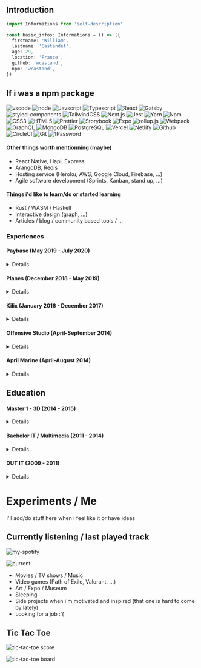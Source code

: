 ## Introduction

```typescript
import Informations from 'self-description'

const basic_infos: Informations = () => ({
  firstname: 'William',
  lastname: 'Castandet',
  age: 29,
  location: 'France',
  github: 'wcastand',
  npm: 'wcastand',
})
```

## If i was a npm package

![vscode](https://img.shields.io/static/v1?label=&message=vscode&style=flat-square&logo=Visual%20Studio%20Code&color=171718&labelColor=007ACC)
![node](https://img.shields.io/static/v1?label=&message=Node.js&style=flat-square&logo=Node.js&color=171718&labelColor=339933&logoColor=fff)
![Javscript](https://img.shields.io/static/v1?label=&message=Javascript&style=flat-square&logo=Javascript&color=171718&labelColor=F7DF1E&logoColor=fff)
![Typescript](https://img.shields.io/static/v1?label=&message=Typescript&style=flat-square&logo=Typescript&color=171718&labelColor=007ACC&logoColor=fff)
![React](https://img.shields.io/static/v1?label=&message=React&style=flat-square&logo=React&color=171718&labelColor=61DAFB&logoColor=fff)
![Gatsby](https://img.shields.io/static/v1?label=&message=Gatsby&style=flat-square&logo=Gatsby&color=171718&labelColor=663399&logoColor=fff)
![styled-components](https://img.shields.io/static/v1?label=&message=styled-components&style=flat-square&logo=styled-components&color=171718&labelColor=DB7093&logoColor=fff)
![TailwindCSS](https://img.shields.io/static/v1?label=&message=Tailwind-CSS&style=flat-square&logo=Tailwind-CSS&color=171718&labelColor=38B2AC&logoColor=fff)
![Next.js](https://img.shields.io/static/v1?label=&message=Next.js&style=flat-square&logo=Next.js&color=171718&labelColor=000&logoColor=fff)
![Jest](https://img.shields.io/static/v1?label=&message=Jest&style=flat-square&logo=Jest&color=171718&labelColor=C21325&logoColor=fff)
![Yarn](https://img.shields.io/static/v1?label=&message=Yarn&style=flat-square&logo=Yarn&color=171718&labelColor=2C8EBB&logoColor=fff)
![Npm](https://img.shields.io/static/v1?label=&message=Npm&style=flat-square&logo=Npm&color=171718&labelColor=CB3837&logoColor=fff)
![CSS3](https://img.shields.io/static/v1?label=&message=CSS3&style=flat-square&logo=CSS3&color=171718&labelColor=1572B6&logoColor=fff)
![HTML5](https://img.shields.io/static/v1?label=&message=HTML5&style=flat-square&logo=HTML5&color=171718&labelColor=E34F26&logoColor=fff)
![Prettier](https://img.shields.io/static/v1?label=&message=Prettier&style=flat-square&logo=Prettier&color=171718&labelColor=F7B93E&logoColor=fff)
![Storybook](https://img.shields.io/static/v1?label=&message=Storybook&style=flat-square&logo=Storybook&color=171718&labelColor=FF4785&logoColor=fff)
![Expo](https://img.shields.io/static/v1?label=&message=Expo&style=flat-square&logo=Expo&color=171718&labelColor=000020&logoColor=fff)
![rollup.js](https://img.shields.io/static/v1?label=&message=rollup.js&style=flat-square&logo=rollup.js&color=171718&labelColor=EC4A3F&logoColor=fff)
![Webpack](https://img.shields.io/static/v1?label=&message=Webpack&style=flat-square&logo=Webpack&color=171718&labelColor=8DD6F9&logoColor=fff)
![GraphQL](https://img.shields.io/static/v1?label=&message=GraphQL&style=flat-square&logo=GraphQL&color=171718&labelColor=E10098&logoColor=fff)
![MongoDB](https://img.shields.io/static/v1?label=&message=MongoDB&style=flat-square&logo=MongoDB&color=171718&labelColor=47A248&logoColor=fff)
![PostgreSQL](https://img.shields.io/static/v1?label=&message=PostgreSQL&style=flat-square&logo=PostgreSQL&color=171718&labelColor=336791&logoColor=fff)
![Vercel](https://img.shields.io/static/v1?label=&message=Vercel&style=flat-square&logo=Vercel&color=171718&labelColor=000&logoColor=fff)
![Netlify](https://img.shields.io/static/v1?label=&message=Netlify&style=flat-square&logo=Netlify&color=171718&labelColor=00C7B7&logoColor=fff)
![Github](https://img.shields.io/static/v1?label=&message=Github&style=flat-square&logo=Github&color=171718&labelColor=181717&logoColor=fff)
![CircleCI](https://img.shields.io/static/v1?label=&message=CircleCI&style=flat-square&logo=CircleCI&color=171718&labelColor=343434&logoColor=fff)
![Git](https://img.shields.io/static/v1?label=&message=Git&style=flat-square&logo=Git&color=171718&labelColor=F05032&logoColor=fff)
![1Password](https://img.shields.io/static/v1?label=&message=1Password&style=flat-square&logo=1Password&color=171718&labelColor=0094F5&logoColor=fff)

#### Other things worth mentionning (maybe)

- React Native, Hapi, Express
- ArangoDB, Redis
- Hosting service (Heroku, AWS, Google Cloud, Firebase, ...)
- Agile software development (Sprints, Kanban, stand up, ...)

#### Things i'd like to learn/do or started learning

- Rust / WASM / Haskell
- Interactive design (graph, ...)
- Articles / blog / community based tools / ...

### Experiences

#### Paybase (May 2019 - July 2020)

<details>

```js
{
  "title": "Fullstack Javascript developer",
  "skills": `
    Working on a product full time instead of short projects for the first time, lead frontend.
    Working with FaaS, GraphQL, React, koa, Gatsby, NextJs, ...
    Negotiated 4 h/week for the team to work on Open source and/or self learning.
    Started to learn Rust.
  `
}
```

</details>

#### Planes (December 2018 - May 2019)

<details>

```js
{
  "title": "Fullstack Javascript developer",
  "skills": `
    Web agency working on mobile/web app (React / React-native).
    Using Graphql and services like Vercel, Netlify, AWS, ...
    Worked on Open source project like Dashbored and article to present it.
  `
}
```

</details>

#### Kilix (January 2016 - December 2017)

<details>

```js
{
  "title": "Fullstack Javascript developer",
  "skills": `
    Create Web app, Mobile app and Terminal cli.
    Work in an agile environement (Sprints, Kanban, Stand up, remote work, scoping meeting, ...)
    Work on open source projects (Storybook, babel, fela, cycle, ...)
    Create and maintained open source projects (storybook-addons-jsx, Okami, selectless, ...)
  `
}
```

</details>

#### Offensive Studio (April-September 2014)

<details>

```js
{
  "title": "PHP/Js developer",
  "skills": `
    Create Web app for small to medium companies with a custom CMS made by the agency.
    Create a new Custom CMS to improve workflow in the agency.
  `
}
```

</details>

#### April Marine (April-August 2014)

<details>

```js
{
  "title": "PHP developer | designer",
  "skills": `Create mobile website based on a design gave to me at the time. Help as a designer to
  create poster, ads and web design.`
}
```

</details>

## Education

#### Master 1 - 3D (2014 - 2015)

<details>

```json
{
  "school": "ESTEI",
  "skills": "3D - Maya, 3DS Max, Nuke, Fusion, Max Scripts, Python, Lua, ..."
}
```

</details>

#### Bachelor IT / Multimedia (2011 - 2014)

<details>

```json
{
  "school": "ESTEI",
  "skills": [
    "3D - 3DS Max, Fusion, color theory, Storyboard",
    "Design - Adobe suite, After Effects, Premiere",
    "Web - Javascript, PHP, MySQL, HTML, CSS, Flash"
  ]
}
```

</details>

#### DUT IT (2009 - 2011)

<details>

```json
{
  "school": "University of La Rochelle",
  "skills": "C++, Java, C, SQL, Embedded computing"
}
```

</details>

# Experiments / Me

I'll add/do stuff here when i feel like it or have ideas

## Currently listening / last played track

![my-spotify](https://img.shields.io/static/v1?label=My&message=Spotify&color=1DB954&style=flat-square&logo=spotify)

![current](https://wcastand.vercel.app/api/spotify)

- Movies / TV shows / Music
- Video games (Path of Exile, Valorant, ...)
- Art / Expo / Museum
- Sleeping
- Side projects when i'm motivated and inspired (that one is hard to come by lately)
- Looking for a job :'(

## Tic Tac Toe

![tic-tac-toe score](https://wcastand.vercel.app/api/score)

![tic-tac-toe board](http://localhost:3000/api/tictactoe)
